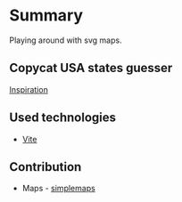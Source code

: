 # Summary
Playing around with svg maps.

## Copycat USA states guesser

[Inspiration](https://www.geoguessr.com/seterra/en/vgp/3003)

## Used technologies
- [Vite](https://vitejs.dev/)

## Contribution
- Maps - [simplemaps](https://simplemaps.com/resources/svg-us)